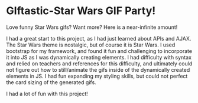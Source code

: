 # GIftastic-Star Wars GIF Party!
Love funny Star Wars gifs?  Want more?  Here is a near-infinite amount!

I had a great start to this project, as I had just learned about APIs and AJAX.  The Star Wars theme is nostalgic, but of course it is Star Wars.  I used bootstrap for my framework, and found it fun and challenging to incorporate it into JS as I was dynamically creating elements.  I had difficulty with syntax and relied on teachers and references for this difficulty, and ultimately could not figure out how to still/animate the gifs inside of the dynamically created elements in JS.  I had fun expanding my styling skills, but could not perfect the card sizing of the generated gifs. 

I had a lot of fun with this project!
